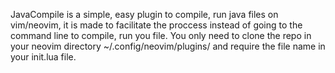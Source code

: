 JavaCompile is a simple, easy plugin to compile, run java files on vim/neovim, it is made to facilitate the proccess instead of going to the command line to compile, run you file.
You only need to clone the repo in your neovim directory ~/.config/neovim/plugins/ and require the file name in your init.lua file.
